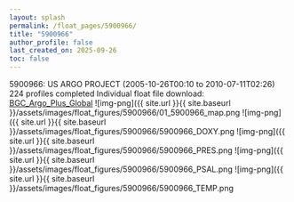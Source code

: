 ```yaml
---
layout: splash
permalink: /float_pages/5900966/
title: "5900966"
author_profile: false
last_created_on: 2025-09-26
toc: false
---
```

 
5900966: US ARGO PROJECT (2005-10-26T00:10 to 2010-07-11T02:26)
224 profiles completed
Individual float file download: [BGC_Argo_Plus_Global](https://ftp.soest.hawaii.edu/bgc_argo_plus/Individual_Floats/outliers_removed/5900966_Sprof_processed.nc)
![img-png]({{ site.url }}{{ site.baseurl }}/assets/images/float_figures/5900966/01_5900966_map.png
![img-png]({{ site.url }}{{ site.baseurl }}/assets/images/float_figures/5900966/5900966_DOXY.png
![img-png]({{ site.url }}{{ site.baseurl }}/assets/images/float_figures/5900966/5900966_PRES.png
![img-png]({{ site.url }}{{ site.baseurl }}/assets/images/float_figures/5900966/5900966_PSAL.png
![img-png]({{ site.url }}{{ site.baseurl }}/assets/images/float_figures/5900966/5900966_TEMP.png
